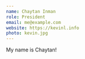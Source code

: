 ```yaml
---
name: Chaytan Inman
role: President
email: me@example.com
website: https://kevinl.info
photo: kevin.jpg
---
```


My name is Chaytan!
